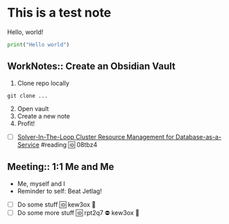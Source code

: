 # This is a test note

Hello, world!

```python
print("Hello world")
```

## WorkNotes:: Create an Obsidian Vault

1. Clone repo locally
```
git clone ...
```
2. Open vault
3. Create a new note
4. Profit!

- [ ] [Solver-In-The-Loop Cluster Resource Management for Database-as-a-Service](https://www.microsoft.com/en-us/research/uploads/prod/2023/09/p2807-konig.pdf) #reading 🆔 08tbz4

## Meeting:: 1:1 Me and Me

- Me, myself and I
- Reminder to self: Beat Jetlag!

- [ ] Do some stuff 🆔 kew3ox 🔼
- [ ] Do some more stuff 🆔 rpt2q7 ⛔ kew3ox 🔼